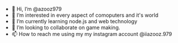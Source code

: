 - 👋 Hi, I’m @azooz979
- 👀 I’m interested in every aspect of comoputers and it's world
- 🌱 I’m currently learning node.js and web technology
- 💞️ I’m looking to collaborate on game making.
- 📫 How to reach me using my my instagram account @iiazooz.979

<!---
azooz979/azooz979 is a ✨ special ✨ repository because its `README.md` (this file) appears on your GitHub profile.
You can click the Preview link to take a look at your changes.
--->
